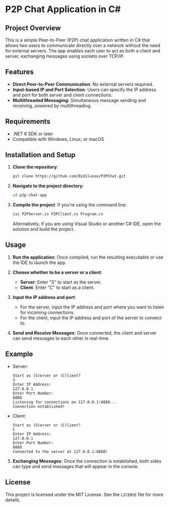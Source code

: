 
# P2P Chat Application in C#

## Project Overview

This is a simple Peer-to-Peer (P2P) chat application written in C# that allows two users to communicate directly over a network without the need for external servers. The app enables each user to act as both a client and server, exchanging messages using sockets over TCP/IP.

## Features
- **Direct Peer-to-Peer Communication**: No external servers required.
- **Input-based IP and Port Selection**: Users can specify the IP address and port for both server and client connections.
- **Multithreaded Messaging**: Simultaneous message sending and receiving, powered by multithreading.

## Requirements

- .NET 6 SDK or later
- Compatible with Windows, Linux, or macOS

## Installation and Setup

1. **Clone the repository**:
   ```bash
   git clone https://github.com/Didilusse/P2PChat.git
   ```
2. **Navigate to the project directory**:
   ```bash
   cd p2p-chat-app
   ```
3. **Compile the project**:
   If you're using the command line:
   ```bash
   csc P2PServer.cs P2PClient.cs Program.cs
   ```

   Alternatively, if you are using Visual Studio or another C# IDE, open the solution and build the project.

## Usage

1. **Run the application**:
   Once compiled, run the resulting executable or use the IDE to launch the app.
   
2. **Choose whether to be a server or a client**:
   - **Server**: Enter "S" to start as the server.
   - **Client**: Enter "C" to start as a client.

3. **Input the IP address and port**:
   - For the server, input the IP address and port where you want to listen for incoming connections.
   - For the client, input the IP address and port of the server to connect to.

4. **Send and Receive Messages**:
   Once connected, the client and server can send messages to each other in real-time.

## Example

- Server:
   ```
   Start as (S)erver or (C)lient?
   S
   Enter IP Address:
   127.0.0.1
   Enter Port Number:
   8888
   Listening for connections on 127.0.0.1:8888...
   Connection established!
   ```

- Client:
   ```
   Start as (S)erver or (C)lient?
   C
   Enter IP Address:
   127.0.0.1
   Enter Port Number:
   8888
   Connected to the server at 127.0.0.1:8888!
   ```

5. **Exchanging Messages**:
   Once the connection is established, both sides can type and send messages that will appear in the console.

## License

This project is licensed under the MIT License. See the `LICENSE` file for more details.
